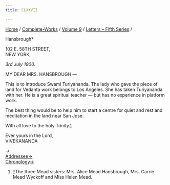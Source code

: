 ```yaml
---
title: CLXXVII

---
```



[Home](../../../index.htm) / [Complete-Works](../../complete_works.htm)
/ [Volume 9](../volume_9_contents.htm) / [Letters – Fifth
Series](letters_fifth_series_contents.htm) /

 Hansbrough*

102 E. 58TH STREET,  
NEW YORK,

*3rd July 1900*.

MY DEAR MRS. HANSBROUGH —

This is to introduce Swami Turiyananda. The lady who gave the piece of
land for Vedanta work belongs to Los Angeles. She has taken Turiyananda
with her. He is a great spiritual teacher — but has no experience in
platform work.

The best thing would be to help him to start a centre for quiet and rest
and meditation in the land near San Jose.

With all love to the holy Trinity.[1](#fn1)

Ever yours in the Lord,  
VIVEKANANDA

[→](178_abhedananda.htm)  
[Addressee→](198_mrs_hansbrough.htm)  
[Chronology→](../../volume_8/epistles_fourth_series/183_sister.htm)



1.  [^](#fn1_1)The three Mead sisters: Mrs. Alice Mead Hansbrough, Mrs.
    Carrie Mead Wyckoff and Miss Helen Mead.  
